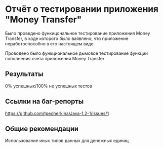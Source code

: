 # Отчёт о тестировании приложения "Money Transfer"

Было проведено функицональное тестирование приложения Money Transfer, в ходе которого было ваявлено, что приложение неработоспособно в его настоящем виде

Проводено было функциональное дымовое тестирование функции пополнения счета приложения Money Transfer


## Результаты
0% успешных/100% не успешных тестов

## Ссылки на баг-репорты
https://github.com/tpecherkina/Java-1.2-1/issues/1

## Общие рекомендации
Использование иных типов данных для денежных единиц
